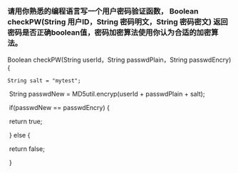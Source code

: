 ### 请用你熟悉的编程语言写一个用户密码验证函数， Boolean checkPW(String 用户ID，String 密码明文，String 密码密文) 返回密码是否正确boolean值，密码加密算法使用你认为合适的加密算法。

Boolean checkPW(String userId，String passwdPlain，String passwdEncry){

    String salt = "mytest";

​	String passwdNew = MD5util.encryp(userId + passwdPlain + salt);

​	if(passwdNew == passwdEncry) {

​	return true;

​	} else {

​	return false;

​	}